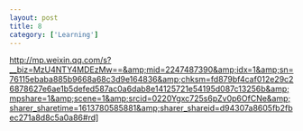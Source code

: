 ```yaml
---
layout: post
title: 8
category: ['Learning']
---
```


http://mp.weixin.qq.com/s?__biz=MzU4NTY4MDEzMw==&amp;mid=2247487390&amp;idx=1&amp;sn=76115ebaba885b9668a68c3d9e164836&amp;chksm=fd879bf4caf012e29c26878627e6ae1b5defed587ac0a6dab8e14125721e54195d087c13256b&amp;mpshare=1&amp;scene=1&amp;srcid=0220Ygxc725s6pZv0p6OfCNe&amp;sharer_sharetime=1613780585881&amp;sharer_shareid=d94307a8605fb2fbec271a8d8c5a0a86#rd]


